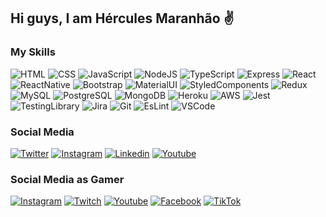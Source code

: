 ## Hi guys, I am Hércules Maranhão ✌️

### My Skills

![HTML](https://img.shields.io/badge/HTML-239120?style=for-the-badge&logo=html5&logoColor=white)
![CSS](https://img.shields.io/badge/CSS-239120?&style=for-the-badge&logo=css3&logoColor=white)
![JavaScript](https://img.shields.io/badge/JavaScript-F7DF1E?style=for-the-badge&logo=javascript&logoColor=black)
![NodeJS](https://img.shields.io/badge/Node.js-43853D?style=for-the-badge&logo=node.js&logoColor=white)
![TypeScript](https://img.shields.io/badge/TypeScript-007ACC?style=for-the-badge&logo=typescript&logoColor=white)
![Express](https://img.shields.io/badge/Express.js-404D59?style=for-the-badge)
![React](https://img.shields.io/badge/React-20232A?style=for-the-badge&logo=react&logoColor=61DAFB)
![ReactNative](https://img.shields.io/badge/React_Native-20232A?style=for-the-badge&logo=react&logoColor=61DAFB)
![Bootstrap](https://img.shields.io/badge/Bootstrap-563D7C?style=for-the-badge&logo=bootstrap&logoColor=white)
![MaterialUI](https://img.shields.io/badge/Material--UI-0081CB?style=for-the-badge&logo=material-ui&logoColor=white)
![StyledComponents](https://img.shields.io/badge/styled--components-DB7093?style=for-the-badge&logo=styled-components&logoColor=white)
![Redux](https://img.shields.io/badge/Redux-593D88?style=for-the-badge&logo=redux&logoColor=white)
![MySQL](https://img.shields.io/badge/MySQL-00000F?style=for-the-badge&logo=mysql&logoColor=white)
![PostgreSQL](https://img.shields.io/badge/PostgreSQL-316192?style=for-the-badge&logo=postgresql&logoColor=white)
![MongoDB](https://img.shields.io/badge/MongoDB-4EA94B?style=for-the-badge&logo=mongodb&logoColor=white)
![Heroku](https://img.shields.io/badge/Heroku-430098?style=for-the-badge&logo=heroku&logoColor=white)
![AWS](https://img.shields.io/badge/Amazon_AWS-232F3E?style=for-the-badge&logo=amazon-aws&logoColor=white)
![Jest](https://img.shields.io/badge/Jest-323330?style=for-the-badge&logo=Jest&logoColor=white)
![TestingLibrary](https://img.shields.io/badge/testing%20library-323330?style=for-the-badge&logo=testing-library&logoColor=red)
![Jira](https://img.shields.io/badge/Jira-0052CC?style=for-the-badge&logo=Jira&logoColor=white)
![Git](https://img.shields.io/badge/GIT-E44C30?style=for-the-badge&logo=git&logoColor=white)
![EsLint](https://img.shields.io/badge/eslint-3A33D1?style=for-the-badge&logo=eslint&logoColor=white)
![VSCode](https://img.shields.io/badge/Visual_Studio_Code-0078D4?style=for-the-badge&logo=visual%20studio%20code&logoColor=white)

### Social Media

[![Twitter](https://img.shields.io/badge/Twitter-1DA1F2?style=for-the-badge&logo=twitter&logoColor=white)](https://twitter.com/_hmaranhao)
[![Instagram](https://img.shields.io/badge/Instagram-E4405F?style=for-the-badge&logo=instagram&logoColor=white)](https://www.instagram.com/herculesmaranhao/)
[![Linkedin](https://img.shields.io/badge/LinkedIn-0077B5?style=for-the-badge&logo=linkedin&logoColor=white)](www.linkedin.com/in/hmaranhao)
[![Youtube](https://img.shields.io/badge/YouTube-FF0000?style=for-the-badge&logo=youtube&logoColor=white)](https://www.youtube.com/channel/UC-wLqsDf09toUdyty77okjQ)

### Social Media as Gamer

[![Instagram](https://img.shields.io/badge/Instagram-E4405F?style=for-the-badge&logo=instagram&logoColor=white)](https://www.instagram.com/kamuiigameplay/)
[![Twitch](https://img.shields.io/badge/Twitch-9146FF?style=for-the-badge&logo=twitch&logoColor=white)](https://www.twitch.tv/kamuiigameplay)
[![Youtube](https://img.shields.io/badge/YouTube-FF0000?style=for-the-badge&logo=youtube&logoColor=white)](https://www.youtube.com/channel/UCB4O-t0zmD6BPAXx3fQcz-Q)
[![Facebook](https://img.shields.io/badge/Facebook_Gaming-005FED?style=for-the-badge&logo=facebook-gaming&logoColor=white)](https://www.facebook.com/gaming/kamuiigameplay)
[![TikTok](https://img.shields.io/badge/TikTok-000000?style=for-the-badge&logo=tiktok&logoColor=white)](https://www.tiktok.com/@kamuiigameplay)
